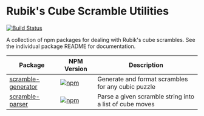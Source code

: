 # Rubik's Cube Scramble Utilities

[![Build Status](https://travis-ci.org/msrose/scramble-utils.svg?branch=master)](https://travis-ci.org/msrose/scramble-utils)

A collection of npm packages for dealing with Rubik's cube scrambles. See the individual package README for documentation.

| Package | NPM Version | Description |
| --- | --- | --- |
| [scramble-generator](./packages/scramble-generator) | [![npm](https://img.shields.io/npm/v/scramble-generator.svg)](https://www.npmjs.com/package/scramble-generator) | Generate and format scrambles for any cubic puzzle |
| [scramble-parser](./packages/scramble-parser) | [![npm](https://img.shields.io/npm/v/scramble-parser.svg)](https://www.npmjs.com/package/scramble-parser) | Parse a given scramble string into a list of cube moves |
